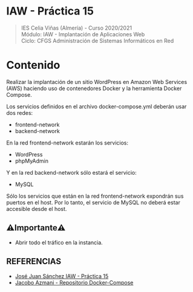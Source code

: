 # IAW - Práctica 15
>IES Celia Viñas (Almería) - Curso 2020/2021   
>Módulo: IAW - Implantación de Aplicaciones Web   
>Ciclo: CFGS Administración de Sistemas Informáticos en Red 

# Contenido
Realizar la implantación de un sitio WordPress en Amazon Web Services (AWS) haciendo uso de contenedores Docker y la herramienta Docker Compose.

Los servicios definidos en el archivo docker-compose.yml deberán usar dos redes:
- frontend-network
- backend-network

En la red frontend-network estarán los servicios:
- WordPress
- phpMyAdmin

Y en la red backend-network sólo estará el servicio:
- MySQL

Sólo los servicios que están en la red frontend-network expondrán sus puertos en el host. Por lo tanto, el servicio de MySQL no deberá estar accesible desde el host.

## :warning:Importante:warning:
- Abrir todo el tráfico en la instancia.

## REFERENCIAS
- [José Juan Sánchez IAW - Práctica 15 ](https://josejuansanchez.org/iaw/practica-15/index.html)
- [Jacobo Azmani - Repositorio Docker-Compose](https://github.com/jacobo87/IAW-Practica-Compose)
